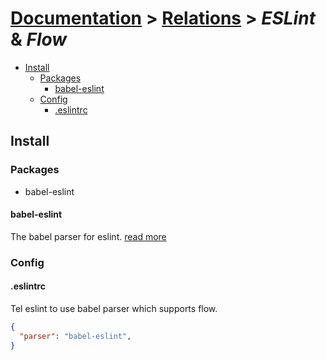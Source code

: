 # [Documentation](../README.md) > [Relations](README.md) > *ESLint* & *Flow*

+ [Install](#install)
    + [Packages](#packages)
        + [babel-eslint](#babel-eslint)
    + [Config](#config)
        + [.eslintrc](#eslintrc)

## Install

### Packages

  + babel-eslint

#### babel-eslint

The babel parser for eslint. [read more](https://github.com/babel/babel-eslint)

### Config

#### .eslintrc

Tel eslint to use babel parser which supports flow.

```json
{
  "parser": "babel-eslint",
}
```